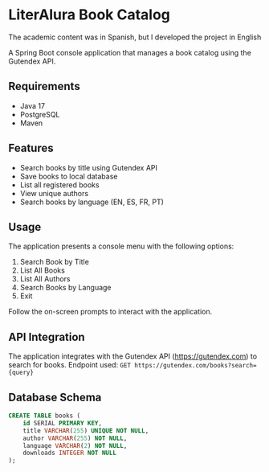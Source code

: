 # LiterAlura Book Catalog

The academic content was in Spanish, but I developed the project in English

A Spring Boot console application that manages a book catalog using the Gutendex API.

## Requirements

- Java 17
- PostgreSQL
- Maven

## Features

- Search books by title using Gutendex API
- Save books to local database
- List all registered books
- View unique authors
- Search books by language (EN, ES, FR, PT)

## Usage

The application presents a console menu with the following options:

1. Search Book by Title
2. List All Books
3. List All Authors
4. Search Books by Language
5. Exit

Follow the on-screen prompts to interact with the application.

## API Integration

The application integrates with the Gutendex API (https://gutendex.com) to search for books.
Endpoint used: `GET https://gutendex.com/books?search={query}`

## Database Schema

```sql
CREATE TABLE books (
    id SERIAL PRIMARY KEY,
    title VARCHAR(255) UNIQUE NOT NULL,
    author VARCHAR(255) NOT NULL,
    language VARCHAR(2) NOT NULL,
    downloads INTEGER NOT NULL
);
```
